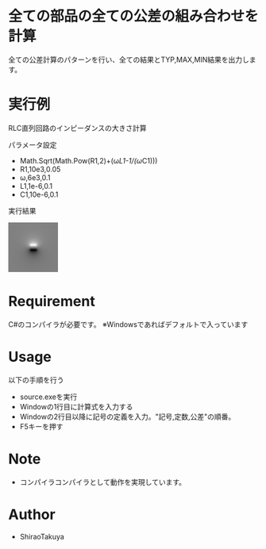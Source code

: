 ﻿# 全ての部品の全ての公差の組み合わせを計算

全ての公差計算のパターンを行い、全ての結果とTYP,MAX,MIN結果を出力します。
 
# 実行例

RLC直列回路のインピーダンスの大きさ計算

パラメータ設定
* Math.Sqrt(Math.Pow(R1,2)+(ω*L1-1/(ω*C1)))
* R1,10e3,0.05
* ω,6e3,0.1
* L1,1e-6,0.1
* C1,10e-6,0.1

実行結果

![demo](https://raw.githubusercontent.com/ShiraoTakuya/Python_Repositories/main/ElectricSimulationFromVoltage_3D_CuPy/canvas_electric_voltage_z0050_10000.png)
 
# Requirement
 
C#のコンパイラが必要です。
※Windowsであればデフォルトで入っています
 
# Usage

以下の手順を行う
* source.exeを実行
* Windowの1行目に計算式を入力する
* Windowの2行目以降に記号の定義を入力。"記号,定数,公差"の順番。
* F5キーを押す
 
# Note
 
* コンパイラコンパイラとして動作を実現しています。
 
# Author
  
* ShiraoTakuya
